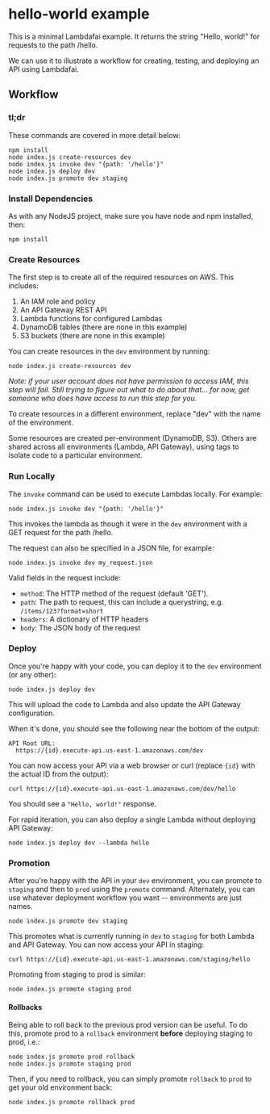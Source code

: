 # hello-world example

This is a minimal Lambdafai example. It returns the string "Hello, world!" for requests to
the path /hello.

We can use it to illustrate a workflow for creating, testing, and deploying an API using Lambdafai.


## Workflow

### tl;dr

These commands are covered in more detail below:
```
npm install
node index.js create-resources dev
node index.js invoke dev "{path: '/hello'}"
node index.js deploy dev
node index.js promote dev staging
```

### Install Dependencies

As with any NodeJS project, make sure you have node and npm installed, then:
```
npm install
```

### Create Resources

The first step is to create all of the required resources on AWS. This includes:
  1. An IAM role and policy
  2. An API Gateway REST API
  3. Lambda functions for configured Lambdas
  4. DynamoDB tables (there are none in this example)
  5. S3 buckets (there are none in this example)

You can create resources in the `dev` environment by running:
```
node index.js create-resources dev
```
*Note: if your user account does not have permission to access IAM, this step will fail. Still
trying to figure out what to do about that... for now, get someone who does have access to run
this step for you.*

To create resources in a different environment, replace "dev" with the name of the environment.

Some resources are created per-environment (DynamoDB, S3). Others are shared across all
environments (Lambda, API Gateway), using tags to isolate code to a particular environment.


### Run Locally

The `invoke` command can be used to execute Lambdas locally. For example:
```
node index.js invoke dev "{path: '/hello'}"
```

This invokes the lambda as though it were in the `dev` environment with a GET request for the
path /hello.

The request can also be specified in a JSON file, for example:
```
node index.js invoke dev my_request.json
```

Valid fields in the request include:
  * `method`: The HTTP method of the request (default 'GET').
  * `path`: The path to request, this can include a querystring, e.g. `/items/123?format=short`
  * `headers`: A dictionary of HTTP headers
  * `body`: The JSON body of the request


### Deploy

Once you're happy with your code, you can deploy it to the `dev` environment (or any other):
```
node index.js deploy dev
```

This will upload the code to Lambda and also update the API Gateway configuration.

When it's done, you should see the following near the bottom of the output:
```
API Root URL:
  https://{id}.execute-api.us-east-1.amazonaws.com/dev
```

You can now access your API via a web browser or curl (replace `{id}` with the actual ID from
the output):
```
curl https://{id}.execute-api.us-east-1.amazonaws.com/dev/hello
```
You should see a `"Hello, world!"` response.

For rapid iteration, you can also deploy a single Lambda without deploying API Gateway:
```
node index.js deploy dev --lambda hello
```



### Promotion

After you're happy with the API in your `dev` environment, you can promote to `staging` and then to `prod`
using the `promote` command. Alternately, you can use whatever deployment workflow you want -- environments
are just names.
```
node index.js promote dev staging
```

This promotes what is currently running in `dev` to `staging` for both Lambda and API Gateway. You
can now access your API in staging:
```
curl https://{id}.execute-api.us-east-1.amazonaws.com/staging/hello
```

Promoting from staging to prod is similar:
```
node index.js promote staging prod
```

#### Rollbacks

Being able to roll back to the previous prod version can be useful. To do this, promote prod to a
`rollback` environment **before** deploying staging to prod, i.e.:
```
node index.js promote prod rollback
node index.js promote staging prod
```

Then, if you need to rollback, you can simply promote `rollback` to `prod` to get your old
environment back:
```
node index.js promote rollback prod
```
